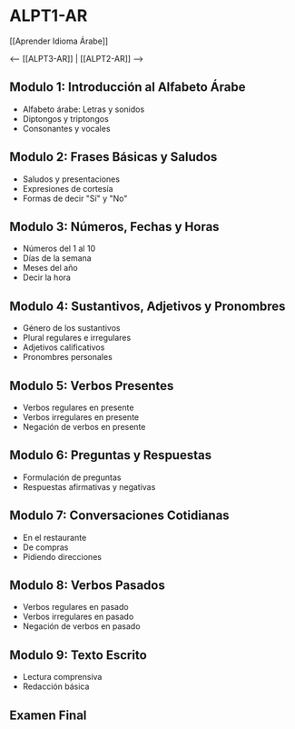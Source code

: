 # ALPT1-AR

[[Aprender Idioma Árabe]]

<-- [[ALPT3-AR]] | [[ALPT2-AR]] -->

## Modulo 1: Introducción al Alfabeto Árabe

- Alfabeto árabe: Letras y sonidos
- Diptongos y triptongos
- Consonantes y vocales

## Modulo 2: Frases Básicas y Saludos

- Saludos y presentaciones
- Expresiones de cortesía
- Formas de decir "Sí" y "No"

## Modulo 3: Números, Fechas y Horas

- Números del 1 al 10
- Días de la semana 
- Meses del año
- Decir la hora

## Modulo 4: Sustantivos, Adjetivos y Pronombres

- Género de los sustantivos 
- Plural regulares e irregulares 
- Adjetivos calificativos 
- Pronombres personales 

## Modulo 5: Verbos Presentes 

- Verbos regulares en presente 
- Verbos irregulares en presente 
- Negación de verbos en presente 

## Modulo 6: Preguntas y Respuestas 

- Formulación de preguntas 
- Respuestas afirmativas y negativas 
   
## Modulo 7: Conversaciones Cotidianas 

 - En el restaurante 
 - De compras 
 - Pidiendo direcciones 

## Modulo 8: Verbos Pasados 

 - Verbos regulares en pasado 
 - Verbos irregulares en pasado  
 - Negación de verbos en pasado

## Modulo 9: Texto Escrito
  
 - Lectura comprensiva  
 - Redacción básica  

## Examen Final